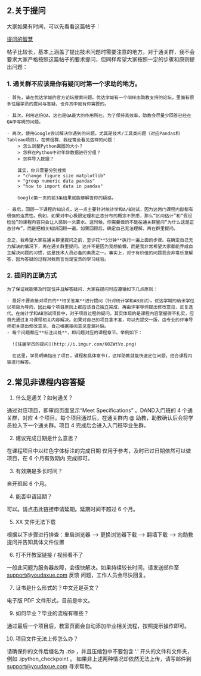 ## 2.关于提问

大家如果有时间，可以先看看这篇帖子：

[提问的智慧](https://github.com/ryanhanwu/How-To-Ask-Questions-The-Smart-Way/blob/master/README-zh_CN.md)

帖子比较长，基本上涵盖了提出技术问题时需要注意的地方。对于通关群，我不会要求大家严格按照这篇帖子的要求提问，但同样希望大家按照一定的步骤和原则提出问题：


### 1. 通关群不应该是你有疑问时第一个求助的地方。
    - 首先，请在优达学城的官方论坛搜索问题。优达学城有一个同样由助教支持的论坛，里面有很多往届学员的提问与答疑，也许其中就有你需要的。
    
    - 其次，利用这份QA，这也是QA最大的作用所在。为了保持高效率，助教会尽量少回答已经在QA中写明的问题。

    - 再次，使用Google尝试解决你遇到的问题，尤其是技术/工具类问题（对应Pandas和Tableau项目）。在微信群，我经常会看见这样的问题：
		> 怎么调整Python画图的大小？
		> 怎样在Python中对年龄数据进行分组？
		> 怎样导入数据？
	
		其实，你只需要分别搜索
		> "change figure size matplotlib"
		> "group numeric data pandas"
		> "how to import data in pandas"
		
		Google第一页的前3条结果就能够解答你的疑惑。

	- 最后，回顾一下课程的知识点，这一点主要针对统计学和A/B测试，因为这两门课程内部都有很强的连贯性。例如，如果对中心极限定理和正态分布的概念不熟悉，那么“区间估计”和“假设检验”的课程内容只会让人感到一头雾水。这时候，你需要做的不是在通关群里问“为什么这是正态分布”，而是把相关知识回顾一遍。如果回顾后，确定自己无法理解，再在群里提问。

	总之，我希望大家在通关群里提问之前，至少花**5分钟**执行一遍上面的步骤。在确定自己无力解决的情况下，再在通关群里提问。这并不是因为我想偷懒，而是我非常希望大家都能养成自主解决问题的习惯，这是技术人员必备的素质之一。事实上，对于有价值的问题我会非常乐意解答，因为答疑的过程对我而言也是宝贵的学习经验。


### 2. 提问的正确方式

	为了保证我能够及时定位并且解答疑问，大家在提问时应遵循如下几点原则：

	- 最好不要直接对项目的**相关答案**进行提问（针对统计学和AB测试）。优达学城的纳米学位以项目为导向，因此每个项目原则上都应该自己独立完成，再由评审导师提出修改意见，反复迭代。在统计学和AB测试项目中，对于项目过程的疑问，其实体现的是课程内容掌握得不扎实，应首先通过复习课程相关内容解决。如果对自己的项目拿不准，可以先提交一版，由专业的评审导师把关提出修改意见，自己根据审阅意见查漏补缺。
	- 每个问题都应**标注出处**，即问题对应的课程章节。举例如下：
	
	  ![往届学员的提问](http://i.imgur.com/60ZWtVx.png)

	  在这里，学员明确指出了项目，课程和具体章节(，这样助教就能快速定位问题，结合课程内容进行解答。

## 2.常见非课程内容答疑
1. 什么是通关？如何通关？

通过对应项目，即审阅页面显示“Meet Specifications” 。DAND入门班的 4 个通关群，对应 4 个项目。每个项目通过后，在通关群内 @ 助教，助教确认后会将学员拉入下一个通关群。项目 4 完成后会进入入门班毕业生群。

2. 建议完成日期是什么意思？

在课程项目中以红色字体标注的完成日期 仅用于参考，及时已过日期依然可以做项目，在 6 个月有效期内
完成即可。

3. 有效期是多长时间？

自开班起 6 个月。

4. 能否申请延期？

可以。请点击此链接申请延期。延期时间不超过 6 个月。

5. XX 文件无法下载

根据以下步骤进行排查：重启浏览器 --> 更换浏览器下载 --> 翻墙下载 --> 向助教提问并告知具体文件位置

6. 打不开教室链接 / 视频看不了

一般此问题为服务器故障，会很快解决。如果持续较长时间，请发送邮件至 support@youdaxue.com 反馈
问题，工作人员会尽快回复。

7. 证书是什么形式的？中文还是英文？

电子版 PDF 文件形式。目前是中文。

9. 如何毕业？毕业的流程有哪些？

通过最后一个项目后，教室页面会自动添加毕业相关流程，按照提示操作即可。

10. 项目文件无法上传怎么办？

请确保你的文件后缀名为 .zip ，并且压缩包中不要包含 '.' 开头的文件和文件夹，例如 .ipython_checkpoint 。
如果非上述两种情况却依然无法上传，请写邮件到 support@youdaxue.com 寻求帮助。

	